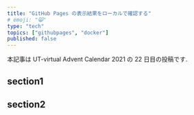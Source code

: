 ```yaml
---
title: "GitHub Pages の表示結果をローカルで確認する"
# emoji: "😸"
type: "tech"
topics: ["githubpages", "docker"]
published: false
---
```


本記事は UT-virtual Advent Calendar 2021 の 22 日目の投稿です.

## section1

## section2
